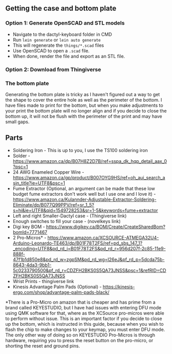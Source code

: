 ## Getting the case and bottom plate

### Option 1: Generate OpenSCAD and STL models

- Navigate to the dactyl-keyboard folder in CMD
- Run `lein generate` or `lein auto generate`
- This will regenerate the `things/*.scad` files
- Use OpenSCAD to open a `.scad` file.
- When done, render the file and export as an STL file.

### Option 2: Download from Thingiverse

### The bottom plate

Generating the bottom plate is tricky as I haven't figured out a way to get the shape to cover the entire hole as well as the perimeter of the bottom. I have files made to print for the bottom, but when you make adjustments to your print the bottom plate will no longer align and if you decide to close the bottom up, it will not be flush with the perimeter of the print and may have small gaps.

## Parts

- Soldering Iron - This is up to you, I use the TS100 soldering iron
- Solder - https://www.amazon.ca/dp/B07H8Z2D7B/ref=sspa_dk_hqp_detail_aax_0?psc=1
- 24 AWG Enameled Copper Wire - https://www.amazon.ca/gp/product/B007OYG9HS/ref=oh_aui_search_asin_title?ie=UTF8&psc=1
- Fume Extractor (Optional, an argument can be made that these low budget fume extractors don't work well but I use one and I love it) - https://www.amazon.ca/Kulannder-Adjustable-Extractor-Soldering-Eliminate/dp/B077Q99PPV/ref=sr_1_5?s=hi&ie=UTF8&qid=1549728253&sr=1-5&keywords=fume+extractor
- Left and right Smaller-Dactyl case - (Thingiverse link)
- Enough switches to fill your case - (novelkeys link)
- Digi key BOM - https://www.digikey.ca/BOM/Create/CreateSharedBom?bomId=7771467
- 2 Pro-Micros* - https://www.amazon.ca/XCSOURCE-ATMEGA32U4-Arduino-Leonardo-TE463/dp/B01F78T2FS/ref=pd_sbs_147_1?_encoding=UTF8&pd_rd_i=B01F78T2FS&pd_rd_r=956d207f-2c85-11e9-888f-47f1b1d850e8&pd_rd_w=zgpSM&pd_rd_wg=I26eJ&pf_rd_p=5dcda75b-8643-4da3-9bb1-5c0233790500&pf_rd_r=CDZFH2BKS0S5QA73JNSS&psc=1&refRID=CDZFH2BKS0S5QA73JNSS
- Wrist Prints - thingiverse link
- Kinesis Advantage Palm Pads (Optional) - https://kinesis-ergo.com/shop/advantage-palm-pads-black/

*There is a Pro-Micro on amazon that is cheaper and has prime from a brand called KEYESTUDIO, but I have had issues with entering DFU mode using QMK software for that, where as the XCSource pro-micros were able to perform without issue. This is an important factor if you decide to close up the bottom, which is instructed in this guide, because when you wish to flash the chip to make changes to your keymap, you must enter DFU mode. The only other way of doing so on KEYESTUDIO Pro-Micros is through hardware, requiring you to press the reset button on the pro-micro, or shorting the reset and ground pins.
